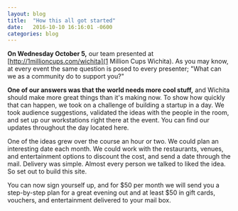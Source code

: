```yaml
---
layout: blog
title:  "How this all got started"
date:   2016-10-10 16:16:01 -0600
categories: blog
---
```


**On Wednesday October 5,** our team presented at [http://1millioncups.com/wichita](1 Million Cups Wichita). As you may know, at every event the same question is posed to every presenter; "What can we as a community do to support you?"

**One of our answers was that the world needs more cool stuff,** and Wichita should make more great things than it's making now. To show how quickly that can happen, we took on a challenge of building a startup in a day. We took audience suggestions, validated the ideas with the people in the room, and set up our workstations right there at the event. You can find our updates throughout the day located here.

One of the ideas grew over the course an hour or two. We could plan an interesting date each month. We could work with the restaurants, venues, and entertainment options to discount the cost, and send a date through the mail. Delivery was simple. Almost every person we talked to liked the idea. So set out to build this site.

You can now sign yourself up, and for $50 per month we will send you a step-by-step plan for a great evening out and at least $50 in gift cards, vouchers, and entertainment delivered to your mail box.

